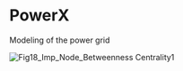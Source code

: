 # PowerX
Modeling of the power grid

![Fig18_Imp_Node_Betweenness Centrality1](https://user-images.githubusercontent.com/47417368/209366873-95bfbb74-558d-4d83-9148-1ede318bdc52.png)



